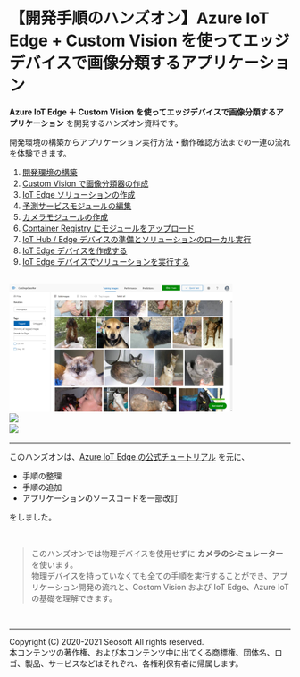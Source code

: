 # 【開発手順のハンズオン】Azure IoT Edge + Custom Vision を使ってエッジデバイスで画像分類するアプリケーション

**Azure IoT Edge ＋ Custom Vision を使ってエッジデバイスで画像分類するアプリケーション** を開発するハンズオン資料です。

開発環境の構築からアプリケーション実行方法・動作確認方法までの一連の流れを体験できます。

1. [開発環境の構築](./01_install.md)
2. [Custom Vision で画像分類器の作成](./02_custom_vision.md)
3. [IoT Edge ソリューションの作成](./03_create_edgeapp.md)
4. [予測サービスモジュールの編集](./04_edit_classfier.md)
5. [カメラモジュールの作成](./05_create_cameramodule.md)
6. [Container Registry にモジュールをアップロード](./06_upload_to_acr.md)
7. [IoT Hub / Edge デバイスの準備とソリューションのローカル実行](./07_create_iothub_edgedevice.md)
9. [IoT Edge デバイスを作成する](./08_prepare_edgedevice.md)
9. [IoT Edge デバイスでソリューションを実行する](./09_run_on_edgedevice.md)

<br />

<img src="../docs/images/customvision_top_image.jpg" width="400px" />
<br />
<img src="../docs/images/iotedge_top_image.jpg" width="400px" />
<br />
<img src="../docs/images/08/vs_display_buildin_monitor.jpg" width="560px" />

<br />

---

このハンズオンは、[Azure IoT Edge の公式チュートリアル](https://docs.microsoft.com/ja-jp/azure/iot-edge/tutorial-deploy-custom-vision) を元に、

- 手順の整理
- 手順の追加
- アプリケーションのソースコードを一部改訂

をしました。

<br />

> このハンズオンでは物理デバイスを使用せずに **カメラのシミュレーター**を使います。  
> 物理デバイスを持っていなくても全ての手順を実行することができ、アプリケーション開発の流れと、Costom Vision および IoT Edge、Azure IoT の基礎を理解できます。

<br />

---

Copyright (C) 2020-2021 Seosoft All rights reserved.  
本コンテンツの著作権、および本コンテンツ中に出てくる商標権、団体名、ロゴ、製品、サービスなどはそれぞれ、各権利保有者に帰属します。

